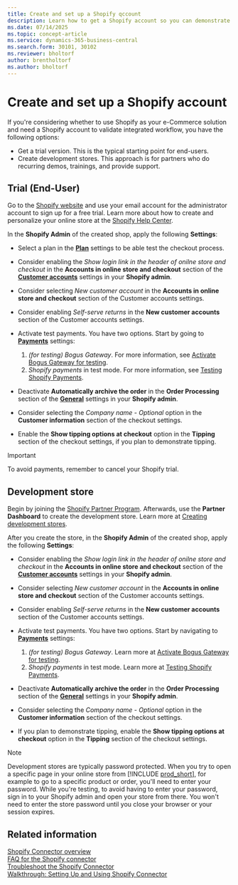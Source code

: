 ```yaml
---
title: Create and set up a Shopify qccount
description: Learn how to get a Shopify account so you can demonstrate the workflow for integrating Shopify and Business Central.
ms.date: 07/14/2025
ms.topic: concept-article
ms.service: dynamics-365-business-central
ms.search.form: 30101, 30102 
ms.reviewer: bholtorf
author: brentholtorf
ms.author: bholtorf
---
```


# Create and set up a Shopify account

If you're considering whether to use Shopify as your e-Commerce solution and need a Shopify account to validate integrated workflow, you have the following options:

- Get a trial version. This is the typical starting point for end-users.  
- Create development stores. This approach is for partners who do recurring demos, trainings, and provide support.

## Trial (End-User)

Go to the [Shopify website](https://www.shopify.com) and use your email account for the administrator account to sign up for a free trial. Learn more about how to create and personalize your online store at the [Shopify Help Center](https://help.shopify.com/).

In the **Shopify Admin** of the created shop, apply the following **Settings**:

- Select a plan in the [**Plan**](https://www.shopify.com/admin/settings/plan) settings to be able test the checkout process.

- Consider enabling the *Show login link in the header of onilne store and checkout* in the **Accounts in online store and checkout** section of the [**Customer accounts**](https://www.shopify.com/admin/settings/customer_accounts) settings in your **Shopify admin**.
- Consider selecting *New customer account* in the  **Accounts in online store and checkout** section of the Customer accounts settings.
- Consider enabling *Self-serve returns* in the **New customer accounts** section of the Customer accounts settings.

- Activate test payments. You have two options. Start by going to [**Payments**](https://www.shopify.com/admin/settings/payments) settings:  
  1. *(for testing) Bogus Gateway*. For more information, see [Activate Bogus Gateway for testing](https://help.shopify.com/en/manual/checkout-settings/test-orders#place-a-test-order-by-simulating-a-transaction).
  2. *Shopify payments* in test mode. For more information, see [Testing Shopify Payments](https://help.shopify.com/en/manual/payments/shopify-payments/testing-shopify-payments).

- Deactivate **Automatically archive the order** in the **Order Processing** section of the [**General**](https://www.shopify.com/admin/settings/general) settings in your **Shopify admin**.
- Consider selecting the *Company name - Optional* option in the **Customer information** section of the checkout settings.
- Enable the **Show tipping options at checkout** option in the **Tipping** section of the checkout settings, if you plan to demonstrate tipping.

> [!IMPORTANT]  
> To avoid payments, remember to cancel your Shopify trial.

## Development store

Begin by joining the [Shopify Partner Program](https://help.shopify.com/partners/about). Afterwards, use the **Partner Dashboard** to create the development store. Learn more at [Creating development stores](https://help.shopify.com/partners/dashboard/managing-stores/development-stores).

After you create the store, in the **Shopify Admin** of the created shop, apply the following **Settings**:

- Consider enabling the *Show login link in the header of onilne store and checkout* in the **Accounts in online store and checkout** section of the [**Customer accounts**](https://www.shopify.com/admin/settings/customer_accounts) settings in your **Shopify admin**.
- Consider selecting *New customer account* in the  **Accounts in online store and checkout** section of the Customer accounts settings.
- Consider enabling *Self-serve returns* in the **New customer accounts** section of the Customer accounts settings.
  
- Activate test payments. You have two options. Start by navigating to [**Payments**](https://www.shopify.com/admin/settings/payments) settings:  

  1. *(for testing) Bogus Gateway*. Learn more at [Activate Bogus Gateway for testing](https://help.shopify.com/en/manual/checkout-settings/test-orders#place-a-test-order-by-simulating-a-transaction).
  2. *Shopify payments* in test mode. Learn more at [Testing Shopify Payments](https://help.shopify.com/en/manual/payments/shopify-payments/testing-shopify-payments).

- Deactivate **Automatically archive the order** in the **Order Processing** section of the [**General**](https://www.shopify.com/admin/settings/general) settings in your **Shopify admin**.
- Consider selecting the *Company name - Optional* option in the **Customer information** section of the checkout settings.
- If you plan to demonstrate tipping, enable the **Show tipping options at checkout** option in the **Tipping** section of the checkout settings.

> [!NOTE]  
> Development stores are typically password protected. When you try to open a specific page in your online store from [!INCLUDE [prod_short](../includes/prod_short.md)], for example to go to a specific product or order, you'll need to enter your password. While you're testing, to avoid having to enter your password, sign in to your Shopify admin and open your store from there. You won't need to enter the store password until you close your browser or your session expires.  

## Related information

[Shopify Connector overview](shopify-connector-overview.md)  
[FAQ for the Shopify connector](shopify-faq.md)  
[Troubleshoot the Shopify Connector](troubleshoot.md)  
[Walkthrough: Setting Up and Using Shopify Connector](walkthrough-setting-up-and-using-shopify.md)  
